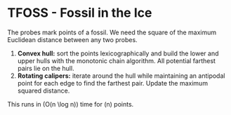 # TFOSS - Fossil in the Ice

The probes mark points of a fossil.  We need the square of the maximum
Euclidean distance between any two probes.

1. **Convex hull:** sort the points lexicographically and build the lower and
   upper hulls with the monotonic chain algorithm.  All potential farthest
   pairs lie on the hull.
2. **Rotating calipers:** iterate around the hull while maintaining an
   antipodal point for each edge to find the farthest pair.  Update the maximum
   squared distance.

This runs in \(O(n \log n)\) time for \(n\) points.
